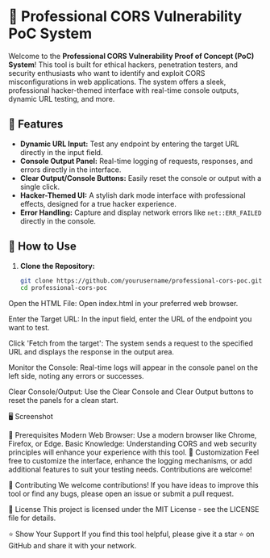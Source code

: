 # 🚀 Professional CORS Vulnerability PoC System

Welcome to the **Professional CORS Vulnerability Proof of Concept (PoC) System**! This tool is built for ethical hackers, penetration testers, and security enthusiasts who want to identify and exploit CORS misconfigurations in web applications. The system offers a sleek, professional hacker-themed interface with real-time console outputs, dynamic URL testing, and more.

## 🌟 Features
- **Dynamic URL Input:** Test any endpoint by entering the target URL directly in the input field.
- **Console Output Panel:** Real-time logging of requests, responses, and errors directly in the interface.
- **Clear Output/Console Buttons:** Easily reset the console or output with a single click.
- **Hacker-Themed UI:** A stylish dark mode interface with professional effects, designed for a true hacker experience.
- **Error Handling:** Capture and display network errors like `net::ERR_FAILED` directly in the console.

## 🎯 How to Use
1. **Clone the Repository:**
   ```bash
   git clone https://github.com/yourusername/professional-cors-poc.git
   cd professional-cors-poc
Open the HTML File:
Open index.html in your preferred web browser.

Enter the Target URL:
In the input field, enter the URL of the endpoint you want to test.

Click 'Fetch from the target':
The system sends a request to the specified URL and displays the response in the output area.

Monitor the Console:
Real-time logs will appear in the console panel on the left side, noting any errors or successes.

Clear Console/Output:
Use the Clear Console and Clear Output buttons to reset the panels for a clean start.

🖥️ Screenshot

🚧 Prerequisites
Modern Web Browser: Use a modern browser like Chrome, Firefox, or Edge.
Basic Knowledge: Understanding CORS and web security principles will enhance your experience with this tool.
🔧 Customization
Feel free to customize the interface, enhance the logging mechanisms, or add additional features to suit your testing needs. Contributions are welcome!

🤝 Contributing
We welcome contributions! If you have ideas to improve this tool or find any bugs, please open an issue or submit a pull request.

📜 License
This project is licensed under the MIT License - see the LICENSE file for details.

⭐ Show Your Support
If you find this tool helpful, please give it a star ⭐ on GitHub and share it with your network.

